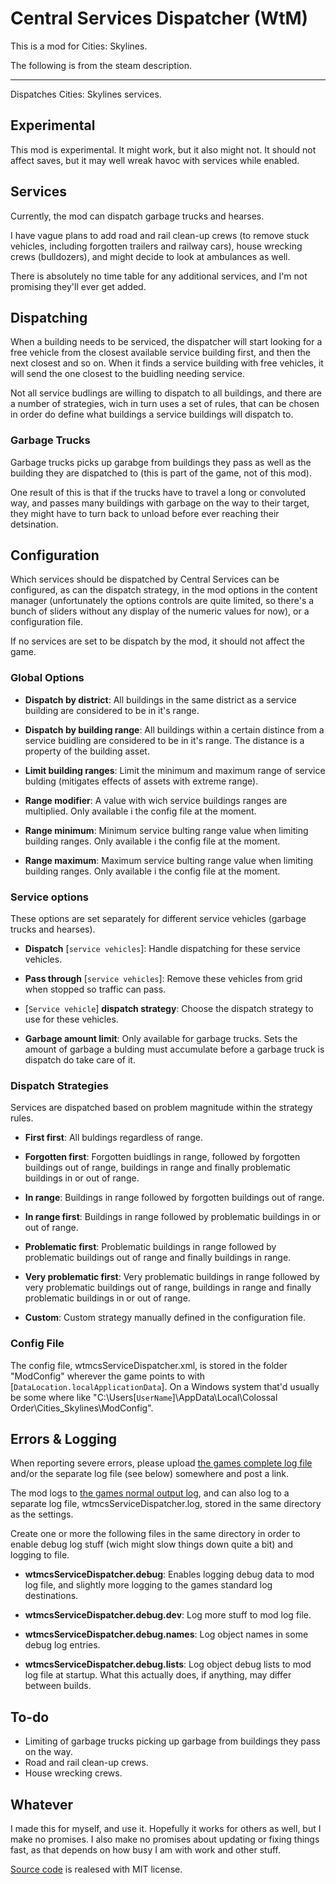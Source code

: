 # Central Services Dispatcher (WtM)

This is a mod for Cities: Skylines.

The following is from the steam description.

---------------------------------------------

Dispatches Cities: Skylines services.

## Experimental

This mod is experimental. It might work, but it also might not. It should not affect saves, but it may well wreak havoc with services while enabled.

## Services

Currently, the mod can dispatch garbage trucks and hearses.

I have vague plans to add road and rail clean-up crews (to remove stuck vehicles, including forgotten trailers and railway cars), house wrecking crews (bulldozers), and might decide to look at ambulances as well.

There is absolutely no time table for any additional services, and I'm not promising they'll ever get added.

## Dispatching

When a building needs to be serviced, the dispatcher will start looking for a free vehicle from the closest available service building first, and then the next closest and so on. When it finds a service building with free vehicles, it will send the one closest to the buidling needing service.

Not all service budlings are willing to dispatch to all buildings, and there are a number of strategies, wich in turn uses a set of rules, that can be chosen in order do define what buildings a service buildings will dispatch to.

### Garbage Trucks

Garbage trucks picks up garabge from buildings they pass as well as the building they are dispatched to (this is part of the game, not of this mod).

One result of this is that if the trucks have to travel a long or convoluted way, and passes many buildings with garbage on the way to their target, they might have to turn back to unload before ever reaching their detsination.

## Configuration

Which services should be dispatched by Central Services can be configured, as can the dispatch strategy, in the mod options in the content manager (unfortunately the options controls are quite limited, so there's a bunch of sliders without any display of the numeric values for now), or a configuration file.

If no services are set to be dispatch by the mod, it should not affect the game.

### Global Options

- **Dispatch by district**: 
  All buildings in the same district as a service building are considered to be in it's range.

- **Dispatch by building range**: 
  All buildings within a certain distince from a service buidling are considered to be in it's range. The distance is a property of the building asset.

- **Limit building ranges**: 
  Limit the minimum and maximum range of service bulding (mitigates effects of assets with extreme range).

- **Range modifier**: 
  A value with wich service buildings ranges are multiplied. Only available i the config file at the moment.

- **Range minimum**: 
  Minimum service bulting range value when limiting building ranges. Only available i the config file at the moment.

- **Range maximum**: 
  Maximum service bulting range value when limiting building ranges. Only available i the config file at the moment.

### Service options

These options are set separately for different service vehicles (garbage trucks and hearses).

- **Dispatch** [`service vehicles`]: 
  Handle dispatching for these service vehicles.

- **Pass through** [`service vehicles`]: 
  Remove these vehicles from grid when stopped so traffic can pass.

- [`Service vehicle`] **dispatch strategy**: 
  Choose the dispatch strategy to use for these vehicles.

- **Garbage amount limit**: 
  Only available for garbage trucks. Sets the amount of garbage a bulding must accumulate before a garbage truck is dispatch do take care of it.

### Dispatch Strategies

Services are dispatched based on problem magnitude within the strategy rules.

- **First first**: 
  All buldings regardless of range.

- **Forgotten first**: 
  Forgotten buidlings in range, followed by forgotten buildings out of range, buildings in range and finally problematic buildings in or out of range.

- **In range**: 
  Buildings in range followed by forgotten buildings out of range.

- **In range first**: 
  Buildings in range followed by problematic buildings in or out of range.

- **Problematic first**: 
  Problematic buildings in range followed by problematic buildings out of range and finally buildings in range.

- **Very problematic first**: 
  Very problematic buildings in range followed by very problematic buildings out of range, buildings in range and finally problematic buildings in or out of range.

- **Custom**: 
  Custom strategy manually defined in the configuration file.

### Config File

The config file, wtmcsServiceDispatcher.xml, is stored in the folder "ModConfig" wherever the game points to with [`DataLocation.localApplicationData`]. On a Windows system that'd usually be some where like "C:\Users\[`UserName`]\AppData\Local\Colossal Order\Cities\_Skylines\ModConfig".

## Errors & Logging

When reporting severe errors, please upload [the games complete log file](http://steamcommunity.com/sharedfiles/filedetails/?id=463645931) and/or the separate log file (see below) somewhere and post a link.

The mod logs to [the games normal output log](http://steamcommunity.com/sharedfiles/filedetails/?id=463645931), and can also log to a separate log file, wtmcsServiceDispatcher.log, stored in the same directory as the settings.

Create one or more the following files in the same directory in order to enable debug log stuff (wich might slow things down quite a bit) and logging to file.

- **wtmcsServiceDispatcher.debug**: 
  Enables logging debug data to mod log file, and slightly more logging to the games standard log destinations.

- **wtmcsServiceDispatcher.debug.dev**: 
  Log more stuff to mod log file.

- **wtmcsServiceDispatcher.debug.names**: 
  Log object names in some debug log entries.

- **wtmcsServiceDispatcher.debug.lists**: 
  Log object debug lists to mod log file at startup. What this actually does, if anything, may differ between builds.

## To-do

- Limiting of garbage trucks picking up garbage from buildings they pass on the way.
- Road and rail clean-up crews.
- House wrecking crews.

## Whatever

I made this for myself, and use it. Hopefully it works for others as well, but I make no promises.
I also make no promises about updating or fixing things fast, as that depends on how busy I am with work and other stuff.

[Source code](https://github.com/DinkyToyz/wtmcsServiceDispatcher) is realesed with MIT license.